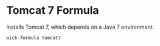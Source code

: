 Tomcat 7 Formula
================

Installs Tomcat 7, which depends on a Java 7 environment.

    wick-formula tomcat7
